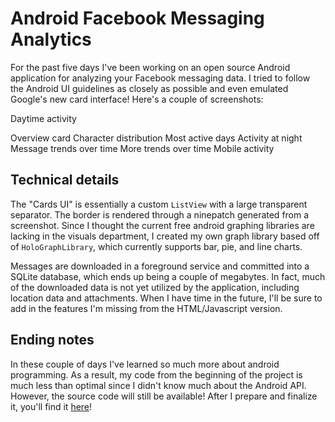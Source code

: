 # Android Facebook Messaging Analytics

For the past five days I've been working on an open source Android application for
analyzing your Facebook messaging data. I tried to follow the Android UI guidelines
as closely as possible and even emulated Google's new card interface! Here's a couple of screenshots:

<photo width="150" cloudinary nolightbox src="a_z1rgtr.png">Daytime activity</photo>

<!--more-->

<photo width="150" cloudinary nolightbox src="i_wpqqr4.png">Overview card</photo>
<photo width="150" cloudinary nolightbox src="c_dbse7z.png">Character distribution</photo>
<photo width="150" cloudinary nolightbox src="d_h6d0pn.png">Most active days</photo>
<photo width="150" cloudinary nolightbox src="e_qk9d0s.png">Activity at night</photo>
<photo width="150" cloudinary nolightbox src="f_eiuuoq.png">Message trends over time</photo>
<photo width="150" cloudinary nolightbox src="g_ffy6cr.png">More trends over time</photo>
<photo width="150" cloudinary nolightbox src="h_vduduk.png">Mobile activity</photo>

## Technical details

The "Cards UI" is essentially a custom `ListView` with a large transparent separator.
The border is rendered through a ninepatch generated from a screenshot. Since I thought the current
free android graphing libraries are lacking in the visuals department, I created my own
graph library based off of `HoloGraphLibrary`, which currently supports bar, pie, and line charts.

Messages are downloaded in a foreground service and committed into a SQLite database, which ends up being a
couple of megabytes. In fact, much of the downloaded data is not yet utilized by the application,
including location data and attachments. When I have time in the future,  I'll be sure to add in the features
I'm missing from the HTML/Javascript version.

## Ending notes

In these couple of days I've learned so much more about android programming. As a result, my code
from the beginning of the project is much less than optimal since I didn't know much about the Android API.
However, the source code will still be available! After I prepare and finalize it, you'll find it [here](http://github.com/scen/)!